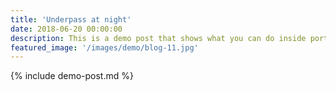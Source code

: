 ```yaml
---
title: 'Underpass at night'
date: 2018-06-20 00:00:00
description: This is a demo post that shows what you can do inside portfolio and blog posts. We’ve included everything you need to create engaging posts and case studies to show off your work in a beautiful way.
featured_image: '/images/demo/blog-11.jpg'
---
```


{% include demo-post.md %}
